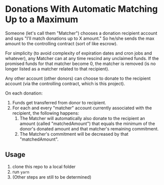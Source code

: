 # Donations With Automatic Matching Up to a Maximum

Someone (let's call them "Matcher") chooses a donation recipient account and says "I'll match donations up to X amount." So he/she sends the max amount to the controlling contract (sort of like escrow).

For simplicity (to avoid complexity of expiration dates and cron jobs and whatever), any Matcher can at any time rescind any unclaimed funds. If the promised funds for that matcher become 0, the matcher is removed (is no longer listed as a matcher related to that recipient).

Any other account (other donors) can choose to donate to the recipient account (via the controlling contract, which is this project).

On each donation:

1. Funds get transferred from donor to recipient.
1. For each and every "matcher" account currently associated with the recipient, the following happens:
   1. The Matcher will automatically also donate to the recipient an amount (called "matchedAmount") that equals the minimum of the donor's donated amount and that matcher's remaining commitment.
   1. The Matcher's commitment will be decreased by that "matchedAmount".

## Usage

1. clone this repo to a local folder
2. run `yarn`
3. (Other steps are still to be determined)
